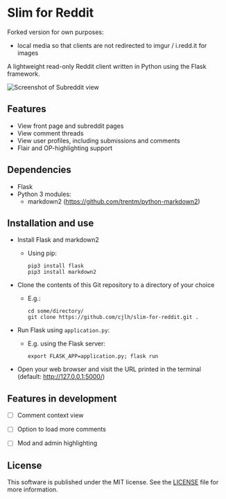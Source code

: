 # Slim for Reddit

Forked version for own purposes:
- local media so that clients are not redirected to imgur / i.redd.it for images

A lightweight read-only Reddit client written in Python using the Flask framework.

![Screenshot of Subreddit view](./screenshots/subreddit_view.png)


## Features

- View front page and subreddit pages
- View comment threads
- View user profiles, including submissions and comments
- Flair and OP-highlighting support


## Dependencies

- Flask
- Python 3 modules:
  - markdown2 (https://github.com/trentm/python-markdown2)


## Installation and use

- Install Flask and markdown2
  - Using pip:
    
    ```
    pip3 install flask
    pip3 install markdown2
    ```

- Clone the contents of this Git repository to a directory of your choice
  - E.g.:

    ```
    cd some/directory/
    git clone https://github.com/cjlh/slim-for-reddit.git .
    ```
- Run Flask using `application.py`:
  - E.g. using the Flask server:

    ```export FLASK_APP=application.py; flask run```

- Open your web browser and visit the URL printed in the terminal (default: http://127.0.0.1:5000/)


## Features in development

- [ ] Comment context view
- [ ] Option to load more comments
- [ ] Mod and admin highlighting


## License

This software is published under the MIT license. See the [LICENSE](LICENSE) file for more information.

